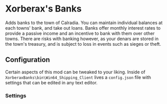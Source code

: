 # Xorberax's Banks
Adds banks to the town of Calradia. You can maintain individual balances
at each towns' bank, and take out loans. Banks offer monthly interest 
rates to provide a passive income and an incentive to bank with them
over other towns. There are risks with banking however, as your denars 
are stored in the town's treasury, and is subject to loss in events such
as sieges or theft.

## Configuration
Certain aspects of this mod can be tweaked to your liking.
Inside of `XorberaxBanks\bin\Win64_Shipping_Client` lives a
`config.json` file with settings that can be edited in any text editor.

### Settings
